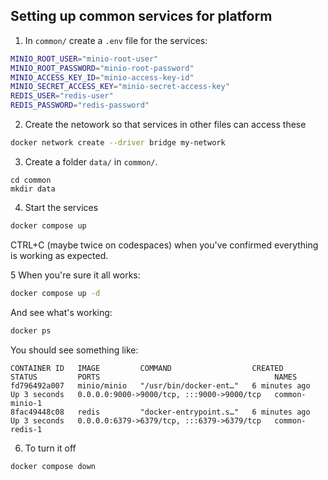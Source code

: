 ## Setting up common services for platform

1. In `common/` create a `.env` file for the services:
```sh
MINIO_ROOT_USER="minio-root-user"
MINIO_ROOT_PASSWORD="minio-root-password"
MINIO_ACCESS_KEY_ID="minio-access-key-id"
MINIO_SECRET_ACCESS_KEY="minio-secret-access-key"
REDIS_USER="redis-user"
REDIS_PASSWORD="redis-password"
```

2. Create the netowork so that services in other files can access these
```sh
docker network create --driver bridge my-network
```
3. Create a folder `data/` in `common/`.
```
cd common
mkdir data
```
4. Start the services
```sh
docker compose up
```
CTRL+C (maybe twice on codespaces) when you've confirmed everything is working as expected.

5 When you're sure it all works: 
```sh
docker compose up -d
```

And see what's working:
```sh
docker ps
```

You should see something like:
```
CONTAINER ID   IMAGE         COMMAND                  CREATED         STATUS         PORTS                                       NAMES
fd796492a007   minio/minio   "/usr/bin/docker-ent…"   6 minutes ago   Up 3 seconds   0.0.0.0:9000->9000/tcp, :::9000->9000/tcp   common-minio-1
8fac49448c08   redis         "docker-entrypoint.s…"   6 minutes ago   Up 3 seconds   0.0.0.0:6379->6379/tcp, :::6379->6379/tcp   common-redis-1
```

6. To turn it off
```sh
docker compose down
```